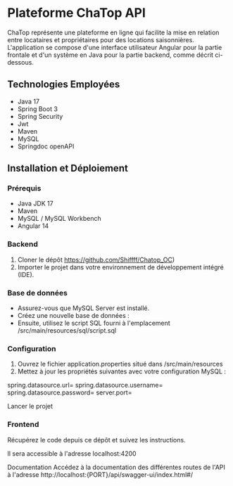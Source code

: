 # Plateforme ChaTop API
ChaTop représente une plateforme en ligne qui facilite la mise en relation entre locataires et propriétaires pour des locations saisonnières. L'application se compose d'une interface utilisateur Angular pour la partie frontale et d'un système en Java pour la partie backend, comme décrit ci-dessous.

## Technologies Employées
- Java 17
- Spring Boot 3
- Spring Security
- Jwt
- Maven
- MySQL 
- Springdoc openAPI

## Installation et Déploiement
### Prérequis
- Java JDK 17
- Maven
- MySQL / MySQL Workbench
- Angular 14

### Backend
1. Cloner le dépôt https://github.com/Shiffff/Chatop_OC)
2. Importer le projet dans votre environnement de développement intégré (IDE).

### Base de données
- Assurez-vous que MySQL Server est installé.
- Créez une nouvelle base de données :
- Ensuite, utilisez le script SQL fourni à l'emplacement /src/main/resources/sql/script.sql

### Configuration
1. Ouvrez le fichier application.properties situé dans /src/main/resources
2. Mettez à jour les propriétés suivantes avec votre configuration MySQL :

spring.datasource.url=
spring.datasource.username=
spring.datasource.password=
server.port=

Lancer le projet

### Frontend
Récupérez le code depuis ce dépôt et suivez les instructions.

Il sera accessible à l'adresse localhost:4200

Documentation
Accédez à la documentation des différentes routes de l'API à l'adresse http://localhost:{PORT}/api/swagger-ui/index.html#/
